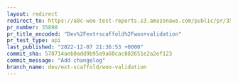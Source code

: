 ```yaml
---
layout: redirect
redirect_to: https://a8c-woo-test-reports.s3.amazonaws.com/public/pr/35890/api/index.html
pr_number: 35890
pr_title_encoded: "Dev%2Fext+scaffold%2Fwoo+validation"
pr_test_type: api
last_published: "2022-12-07 21:36:53 +0000"
commit_sha: 578714aeb0add9b95a9a60cac882651e2a2ef123
commit_message: "Add changelog"
branch_name: dev/ext-scaffold/woo-validation
---
```

